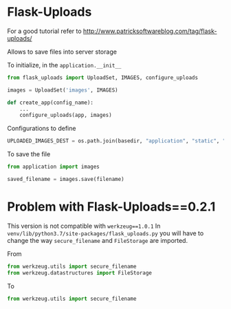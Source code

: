 # Flask-Uploads

For a good tutorial refer to http://www.patricksoftwareblog.com/tag/flask-uploads/

Allows to save files into server storage

To initialize, in the ```application.__init__```

```python
from flask_uploads import UploadSet, IMAGES, configure_uploads

images = UploadSet('images', IMAGES)

def create_app(config_name):
    ...
    configure_uploads(app, images)
```

Configurations to define
```python
UPLOADED_IMAGES_DEST = os.path.join(basedir, "application", "static", "img")
```

To save the file
```python
from application import images

saved_filename = images.save(filename)
```

# Problem with Flask-Uploads==0.2.1

This version is not compatible with ```werkzeug==1.0.1```
In ```venv/lib/python3.7/site-packages/flask_uploads.py```
you will have to change the way ```secure_filename``` and ```FileStorage``` are imported.

From
```python
from werkzeug.utils import secure_filename
from werkzeug.datastructures import FileStorage
```

To 
```python
from werkzeug.utils import secure_filename
```